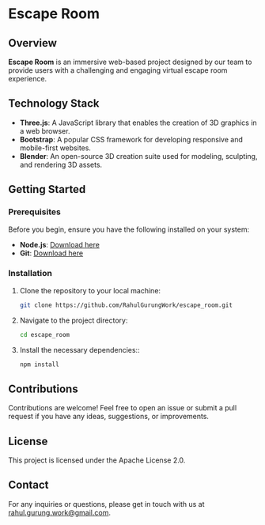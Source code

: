 # Escape Room

## Overview
**Escape Room** is an immersive web-based project designed by our team to provide users with a challenging and engaging virtual escape room experience. 

## Technology Stack

- **Three.js**: A JavaScript library that enables the creation of 3D graphics in a web browser.
- **Bootstrap**: A popular CSS framework for developing responsive and mobile-first websites.
- **Blender**: An open-source 3D creation suite used for modeling, sculpting, and rendering 3D assets.

## Getting Started

### Prerequisites

Before you begin, ensure you have the following installed on your system:

- **Node.js**: [Download here](https://nodejs.org/)
- **Git**: [Download here](https://git-scm.com/)

### Installation

1. Clone the repository to your local machine:

   ```bash
   git clone https://github.com/RahulGurungWork/escape_room.git
   
2. Navigate to the project directory:

   ```bash
   cd escape_room

3. Install the necessary dependencies::

   ```bash
   npm install

## Contributions

Contributions are welcome! Feel free to open an issue or submit a pull request if you have any ideas, suggestions, or improvements.

## License

This project is licensed under the Apache License 2.0.

## Contact

For any inquiries or questions, please get in touch with us at [rahul.gurung.work@gmail.com](mailto:rahul.gurung.work@gmail.com).
